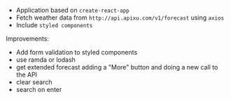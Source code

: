 - Application based on `create-react-app`
- Fetch weather data from `http://api.apixu.com/v1/forecast` using `axios`
- Include `styled components`


Improvements:
- Add form validation to styled components
- use ramda or lodash
- get extended forecast adding a "More" button and doing a new call to the API
- clear search
- search on enter
